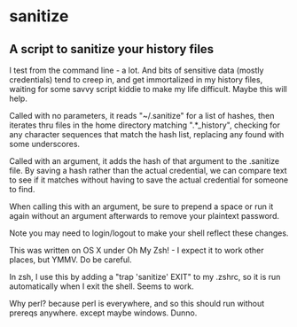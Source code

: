 sanitize
========

A script to sanitize your history files
---------------------------------------

I test from the command line - a lot. And bits of sensitive data (mostly credentials)
tend to creep in, and get immortalized in my history files, waiting for some savvy
script kiddie to make my life difficult. Maybe this will help.

Called with no parameters, it reads "~/.sanitize" for a list of hashes,
then iterates thru files in the home directory matching ".*_history", checking
for any character sequences that match the hash list, replacing any found with
some underscores.

Called with an argument, it adds the hash of that argument to the .sanitize file.
By saving a hash rather than the actual credential, we can compare text to see if
it matches without having to save the actual credential for someone to find.

When calling this with an argument, be sure to prepend a space or run it again without
an argument afterwards to remove your plaintext password.

Note you may need to login/logout to make your shell reflect these changes.

This was written on OS X under Oh My Zsh! - I expect it to work other places, but YMMV.
Do be careful. 

In zsh, I use this by adding a "trap 'sanitize' EXIT" to my .zshrc, so it is run automatically
when I exit the shell. Seems to work. 

Why perl? because perl is everywhere, and so this should run without prereqs anywhere.
except maybe windows. Dunno.
